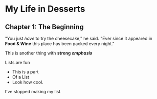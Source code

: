 # My Life in Desserts

## Chapter 1: The Beginning

"You just *have* to try the cheesecake," he said. "Ever since it appeared in **Food & Wine** this place has been packed every night."

This is another thing with **strong *emphasis***

Lists are fun
* This is a part
* Of a List
* Look how cool.

I've stopped making my list.
